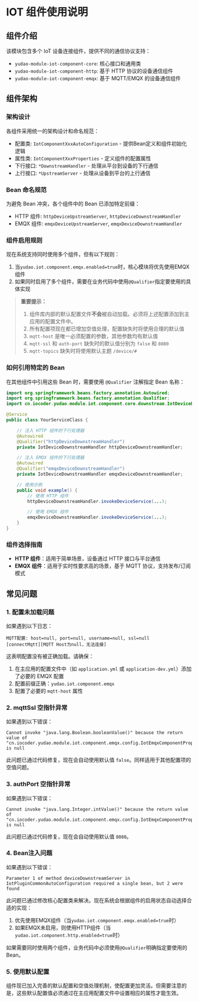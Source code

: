 # IOT 组件使用说明

## 组件介绍

该模块包含多个 IoT 设备连接组件，提供不同的通信协议支持：

- `yudao-module-iot-component-core`: 核心接口和通用类
- `yudao-module-iot-component-http`: 基于 HTTP 协议的设备通信组件
- `yudao-module-iot-component-emqx`: 基于 MQTT/EMQX 的设备通信组件

## 组件架构

### 架构设计

各组件采用统一的架构设计和命名规范：

- 配置类: `IotComponentXxxAutoConfiguration` - 提供Bean定义和组件初始化逻辑
- 属性类: `IotComponentXxxProperties` - 定义组件的配置属性
- 下行接口: `*DownstreamHandler` - 处理从平台到设备的下行通信
- 上行接口: `*UpstreamServer` - 处理从设备到平台的上行通信

### Bean 命名规范

为避免 Bean 冲突，各个组件中的 Bean 已添加特定前缀：

- HTTP 组件: `httpDeviceUpstreamServer`, `httpDeviceDownstreamHandler`
- EMQX 组件: `emqxDeviceUpstreamServer`, `emqxDeviceDownstreamHandler`

### 组件启用规则

现在系统支持同时使用多个组件，但有以下规则：

1. 当`yudao.iot.component.emqx.enabled=true`时，核心模块将优先使用EMQX组件
2. 如果同时启用了多个组件，需要在业务代码中使用`@Qualifier`指定要使用的具体实现

> **重要提示：**
> 1. 组件库内部的默认配置文件**不会**被自动加载。必须将上述配置添加到主应用的配置文件中。
> 2. 所有配置项现在都已增加空值处理，配置缺失时将使用合理的默认值
> 3. `mqtt-host` 是唯一必须配置的参数，其他参数均有默认值
> 4. `mqtt-ssl` 和 `auth-port` 缺失时的默认值分别为 `false` 和 `8080`
> 5. `mqtt-topics` 缺失时将使用默认主题 `/device/#`

### 如何引用特定的 Bean

在其他组件中引用这些 Bean 时，需要使用 `@Qualifier` 注解指定 Bean 名称：

```java
import org.springframework.beans.factory.annotation.Autowired;
import org.springframework.beans.factory.annotation.Qualifier;
import cn.iocoder.yudao.module.iot.component.core.downstream.IotDeviceDownstreamHandler;

@Service
public class YourServiceClass {

    // 注入 HTTP 组件的下行处理器
    @Autowired
    @Qualifier("httpDeviceDownstreamHandler")
    private IotDeviceDownstreamHandler httpDeviceDownstreamHandler;

    // 注入 EMQX 组件的下行处理器
    @Autowired
    @Qualifier("emqxDeviceDownstreamHandler")
    private IotDeviceDownstreamHandler emqxDeviceDownstreamHandler;

    // 使用示例
    public void example() {
        // 使用 HTTP 组件
        httpDeviceDownstreamHandler.invokeDeviceService(...);

        // 使用 EMQX 组件
        emqxDeviceDownstreamHandler.invokeDeviceService(...);
    }
}
```

### 组件选择指南

- **HTTP 组件**：适用于简单场景，设备通过 HTTP 接口与平台通信
- **EMQX 组件**：适用于实时性要求高的场景，基于 MQTT 协议，支持发布/订阅模式

## 常见问题

### 1. 配置未加载问题

如果遇到以下日志：

```
MQTT配置: host=null, port=null, username=null, ssl=null
[connectMqtt][MQTT Host为null，无法连接]
```

这表明配置没有被正确加载。请确保：

1. 在主应用的配置文件中（如 `application.yml` 或 `application-dev.yml`）添加了必要的 EMQX 配置
2. 配置前缀正确：`yudao.iot.component.emqx`
3. 配置了必要的 `mqtt-host` 属性

### 2. mqttSsl 空指针异常

如果遇到以下错误：

```
Cannot invoke "java.lang.Boolean.booleanValue()" because the return value of "cn.iocoder.yudao.module.iot.component.emqx.config.IotEmqxComponentProperties.getMqttSsl()" is null
```

此问题已通过代码修复，现在会自动使用默认值 `false`。同样适用于其他配置项的空值问题。

### 3. authPort 空指针异常

如果遇到以下错误：

```
Cannot invoke "java.lang.Integer.intValue()" because the return value of "cn.iocoder.yudao.module.iot.component.emqx.config.IotEmqxComponentProperties.getAuthPort()" is null
```

此问题已通过代码修复，现在会自动使用默认值 `8080`。

### 4. Bean注入问题

如果遇到以下错误：

```
Parameter 1 of method deviceDownstreamServer in IotPluginCommonAutoConfiguration required a single bean, but 2 were found
```

此问题已通过修改核心配置类来解决。现在系统会根据组件的启用状态自动选择合适的实现：

1. 优先使用EMQX组件（当`yudao.iot.component.emqx.enabled=true`时）
2. 如果EMQX未启用，则使用HTTP组件（当`yudao.iot.component.http.enabled=true`时）

如果需要同时使用两个组件，业务代码中必须使用`@Qualifier`明确指定要使用的Bean。

### 5. 使用默认配置

组件现已加入完善的默认配置和空值处理机制，使配置更加灵活。但需要注意的是，这些默认配置值必须通过在主应用配置文件中设置相应的属性才能生效。
